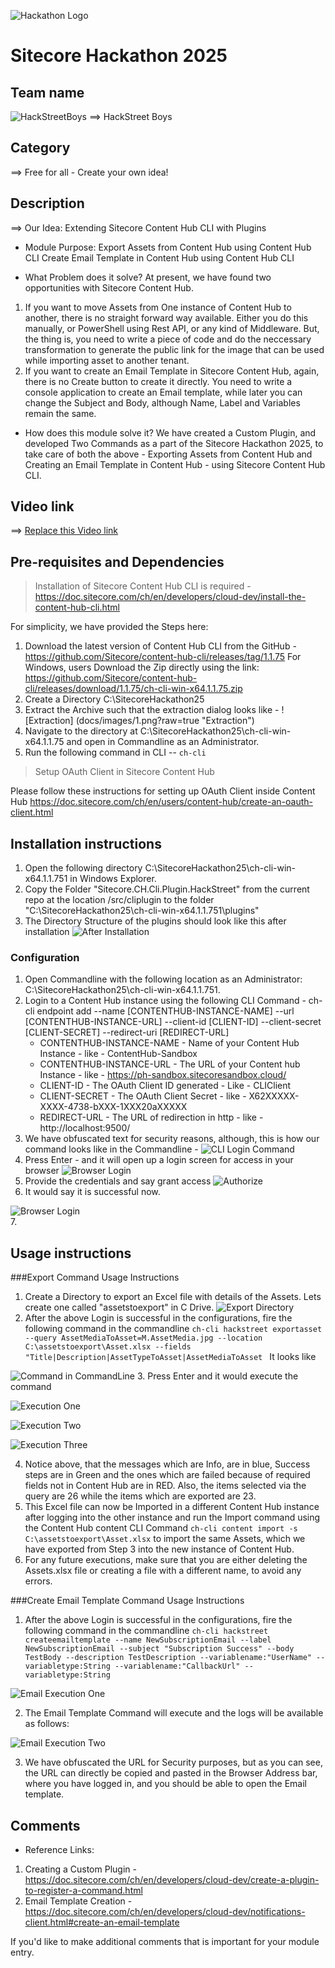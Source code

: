 ![Hackathon Logo](docs/images/hackathon.png?raw=true "Hackathon Logo")
# Sitecore Hackathon 2025
  
## Team name
![HackStreetBoys](docs/images/HackStreetBoys-sitecore-hackathon-2025.png?raw=true "HackStreetBoys")
⟹ HackStreet Boys

## Category
⟹ Free for all - Create your own idea!


## Description

⟹ Our Idea: Extending Sitecore Content Hub CLI with Plugins 

- Module Purpose:
	Export Assets from Content Hub using Content Hub CLI
	Create Email Template in Content Hub using Content Hub CLI

- What Problem does it solve?
At present, we have found two opportunities with Sitecore Content Hub.
1. If you want to move Assets from One instance of Content Hub to another, there is no straight forward way available. Either you do this manually, or PowerShell using Rest API, or any kind of Middleware. But, the thing is, you need to write a piece of code and do the neccessary transformation to generate the public link for the image that can be used while importing asset to another tenant. 
2. If you want to create an Email Template in Sitecore Content Hub, again, there is no Create button to create it directly. You need to write a console application to create an Email template, while later you can change the Subject and Body, although Name, Label and Variables remain the same.

- How does this module solve it?
We have created a Custom Plugin, and developed Two Commands as a part of the Sitecore Hackathon 2025, to take care of both the above - Exporting Assets from Content Hub and Creating an Email Template in Content Hub - using Sitecore Content Hub CLI.

## Video link

⟹ [Replace this Video link](#video-link)

## Pre-requisites and Dependencies

> Installation of Sitecore Content Hub CLI is required - https://doc.sitecore.com/ch/en/developers/cloud-dev/install-the-content-hub-cli.html 

For simplicity, we have provided the Steps here:
1. Download the latest version of Content Hub CLI from the GitHub - https://github.com/Sitecore/content-hub-cli/releases/tag/1.1.75 For Windows, users Download the Zip directly using the link: https://github.com/Sitecore/content-hub-cli/releases/download/1.1.75/ch-cli-win-x64.1.1.75.zip
2. Create a Directory C:\SitecoreHackathon25
3. Extract the Archive such that the extraction dialog looks like - 
![Extraction] (docs/images/1.png?raw=true "Extraction")
4. Navigate to the directory at C:\SitecoreHackathon25\ch-cli-win-x64.1.1.75 and open in Commandline as an Administrator.
3. Run the following command in CLI -- `ch-cli`

> Setup OAuth Client in Sitecore Content Hub

Please follow these instructions for setting up OAuth Client inside Content Hub https://doc.sitecore.com/ch/en/users/content-hub/create-an-oauth-client.html



## Installation instructions

1. Open the following directory C:\SitecoreHackathon25\ch-cli-win-x64.1.1.751 in Windows Explorer.
2. Copy the Folder "Sitecore.CH.Cli.Plugin.HackStreet" from the current repo at the location /src/cliplugin to the folder "C:\SitecoreHackathon25\ch-cli-win-x64.1.1.751\plugins"
3. The Directory Structure of the plugins should look like this after installation 
![After Installation](docs/images/after-installation.png?raw=true "After Installation")

### Configuration
1. Open Commandline with the following location as an Administrator: C:\SitecoreHackathon25\ch-cli-win-x64.1.1.751. 
2. Login to a Content Hub instance using the following CLI Command - 
ch-cli endpoint add --name [CONTENTHUB-INSTANCE-NAME] --url [CONTENTHUB-INSTANCE-URL] --client-id [CLIENT-ID] --client-secret [CLIENT-SECRET] --redirect-uri [REDIRECT-URL]
    - CONTENTHUB-INSTANCE-NAME - Name of your Content Hub Instance - like - ContentHub-Sandbox
    - CONTENTHUB-INSTANCE-URL - The URL of your Content hub Instance - like - https://ph-sandbox.sitecoresandbox.cloud/
    - CLIENT-ID - The OAuth Client ID generated - Like - CLIClient 
    - CLIENT-SECRET - The OAuth Client Secret - like - X62XXXXX-XXXX-4738-bXXX-1XXX20aXXXXX
    - REDIRECT-URL - The URL of redirection in http - like - http://localhost:9500/
3. We have obfuscated text for security reasons, although, this is how our command looks like in the Commandline - 
![CLI Login Command](docs/images/CLI-Login-Command.png?raw=true "CLI Login Command")
4. Press Enter - and it will open up a login screen for access in your browser 
![Browser Login](docs/images/browser-login.png?raw=true "Browser Login") 
5. Provide the credentials and say grant access 
![Authorize](docs/images/authorize.png?raw=true "Authorize")
6. It would say it is successful now. 

![Browser Login](docs/images/success.png?raw=true "Browser Login")  
7. 

## Usage instructions

###Export Command Usage Instructions
1. Create a Directory to export an Excel file with details of the Assets. Lets create one called "assetstoexport" in C Drive.
![Export Directory](docs/images/assets-to-export.png?raw=true "Export Directory")  
2. After the above Login is successful in the configurations, fire the following command in the commandline
`ch-cli hackstreet exportasset --query AssetMediaToAsset=M.AssetMedia.jpg --location C:\assetstoexport\Asset.xlsx --fields "Title|Description|AssetTypeToAsset|AssetMediaToAsset ` It looks like 

![Command in CommandLine](docs/images/Command-in-CommandLine.png?raw=true "Command in CommandLine")
3. Press Enter and it would execute the command

![Execution One](docs/images/Export-Execution-1.png?raw=true "Execution One")

![Execution Two](docs/images/Export-Execution-2.png?raw=true "Execution Two")

![Execution Three](docs/images/Export-Execution-3.png?raw=true "Execution Three")

4. Notice above, that the messages which are Info, are in blue, Success steps are in Green and the ones which are failed because of required fields not in Content Hub are in RED. Also, the items selected via the query are 26 while the items which are exported are 23. 
5. This Excel file can now be Imported in a different Content Hub instance after logging into the other instance and run the Import command using the Content Hub content CLI Command `ch-cli content import -s C:\assetstoexport\Asset.xlsx` to import the same Assets, which we have exported from Step 3 into the new instance of Content Hub.
6. For any future executions, make sure that you are either deleting the Assets.xlsx file or creating a file with a different name, to avoid any errors.

###Create Email Template Command Usage Instructions

1. After the above Login is successful in the configurations, fire the following command in the commandline `ch-cli hackstreet createemailtemplate --name NewSubscriptionEmail --label NewSubscriptionEmail --subject "Subscription Success" --body TestBody --description TestDescription --variablename:"UserName" --variabletype:String --variablename:"CallbackUrl" --variabletype:String`

![Email Execution One](docs/images/Email-Execution-1.png?raw=true "Email Execution One")

2. The Email Template Command will execute and the logs will be available as follows:

![Email Execution Two](docs/images/Email-Execution-2.png?raw=true "Email Execution Two")

3. We have obfuscated the URL for Security purposes, but as you can see, the URL can directly be copied and pasted in the Browser Address bar, where you have logged in, and you should be able to open the Email template.

## Comments

- Reference Links:
1. Creating a Custom Plugin - https://doc.sitecore.com/ch/en/developers/cloud-dev/create-a-plugin-to-register-a-command.html
2. Email Template Creation - https://doc.sitecore.com/ch/en/developers/cloud-dev/notifications-client.html#create-an-email-template

If you'd like to make additional comments that is important for your module entry.